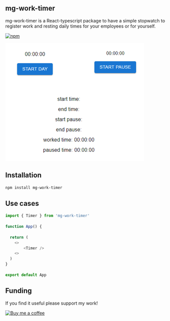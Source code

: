 ## mg-work-timer

mg-work-timer is a React-typescript package to have a simple stopwatch to register work and resting daily times for your employees or for yourself. 

[![npm](https://img.shields.io/npm/v/mg-work-timer)](https://www.npmjs.com/package/mg-work-timer)

![Timer exapmle](https://raw.githubusercontent.com/miguelgisbert/work-timer/master/src/assets/TimerScreenshot.png)

## Installation

```bash
npm install mg-work-timer
```

## Use cases

```ts
import { Timer } from 'mg-work-timer'

function App() {

  return (
    <>
        <Timer />
    <>
  )
}

export default App
```

## Funding

If you find it useful please support my work! 

[![Buy me a coffee](https://www.buymeacoffee.com/assets/img/custom_images/orange_img.png)](https://www.buymeacoffee.com/miguelgisbert)



